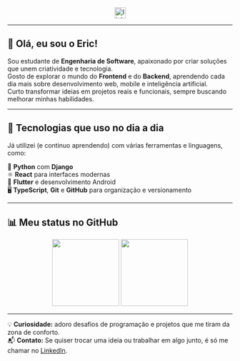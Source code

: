<div align="center">
  <a href="https://www.linkedin.com/in/ericikeda1/" target="_blank">
    <img src="https://img.shields.io/static/v1?message=LinkedIn&logo=linkedin&label=&color=0077B5&logoColor=white&labelColor=&style=for-the-badge" height="25" alt="linkedin logo" />
  </a>
</div>

---

## 👋 Olá, eu sou o Eric!

Sou estudante de **Engenharia de Software**, apaixonado por criar soluções que unem criatividade e tecnologia.  
Gosto de explorar o mundo do **Frontend** e do **Backend**, aprendendo cada dia mais sobre desenvolvimento web, mobile e inteligência artificial.  
Curto transformar ideias em projetos reais e funcionais, sempre buscando melhorar minhas habilidades.  

---

## 🚀 Tecnologias que uso no dia a dia

Já utilizei (e continuo aprendendo) com várias ferramentas e linguagens, como:

🐍 **Python** com **Django**  
⚛️ **React** para interfaces modernas  
📱 **Flutter** e desenvolvimento Android  
🖥 **TypeScript**, **Git** e **GitHub** para organização e versionamento  

---

## 📊 Meu status no GitHub

<div align="center">
  <img src="https://github-readme-stats.vercel.app/api/top-langs?username=EricIkeda1&locale=pt-br&layout=compact&theme=dracula&hide_border=false" height="150" />
  <img src="https://streak-stats.demolab.com?user=EricIkeda1&locale=pt-br&mode=daily&theme=dracula&hide_border=false" height="150" />
</div>

---

💡 **Curiosidade:** adoro desafios de programação e projetos que me tiram da zona de conforto.  
📬 **Contato:** Se quiser trocar uma ideia ou trabalhar em algo junto, é só me chamar no [LinkedIn](https://www.linkedin.com/in/ericikeda1/).
